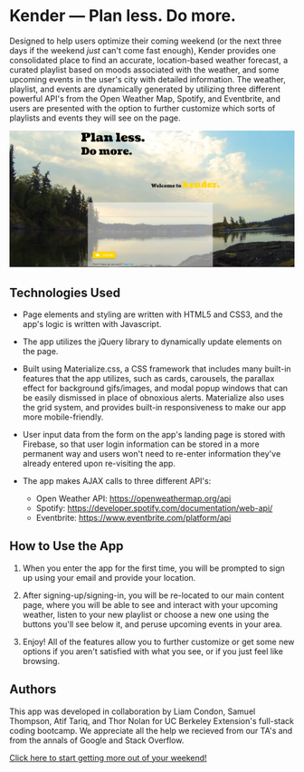 Kender — Plan less. Do more. 
=======================================
Designed to help users optimize their coming weekend (or the next three days if the weekend *just* can't come fast enough), Kender provides one consolidated place to find an accurate, location-based weather forecast, a curated playlist based on moods associated with the weather, and some upcoming events in the user's city with detailed information. The weather, playlist, and events are dynamically generated by utilizing three different powerful API's from the Open Weather Map, Spotify, and Eventbrite, and users are presented with the option to further customize which sorts of playlists and events they will see on the page. 
  
![demo image](assets\images\kender-landing-page-demo.PNG)

## Technologies Used
+ Page elements and styling are written with HTML5 and CSS3, and the app's logic is written with Javascript. 
  
+ The app utilizes the jQuery library to dynamically update elements on the page. 
  
+ Built using Materialize.css, a CSS framework that includes many built-in features that the app utilizes, such as cards, carousels, the parallax effect for background gifs/images, and modal popup windows that can be easily dismissed in place of obnoxious alerts. Materialize also uses the grid system, and provides built-in responsiveness to make our app more mobile-friendly.

+ User input data from the form on the app's landing page is stored with Firebase, so that user login information can be stored in a more permanent way and users won't need to re-enter information they've already entered upon re-visiting the app.
  
+ The app makes AJAX calls to three different API's: 
   +  Open Weather API: https://openweathermap.org/api
   +  Spotify: https://developer.spotify.com/documentation/web-api/
   +  Eventbrite: https://www.eventbrite.com/platform/api

## How to Use the App

1. When you enter the app for the first time, you will be prompted to sign up using your email and provide your location.
   
2. After signing-up/signing-in, you will be re-located to our main content page, where you will be able to see and interact with your upcoming weather, listen to your new playlist or choose a new one using the buttons you'll see below it, and peruse upcoming events in your area.
   
3. Enjoy! All of the features allow you to further customize or get some new options if you aren't satisfied with what you see, or if you just feel like browsing.


## Authors
This app was developed in collaboration by Liam Condon, Samuel Thompson, Atif Tariq, and Thor Nolan for UC Berkeley Extension's full-stack coding bootcamp. We appreciate all the help we recieved from our TA's and from the annals of Google and Stack Overflow.

   
[Click here to start getting more out of your weekend!](https://thornolan.github.io/Project-1/ "Deployed App")

